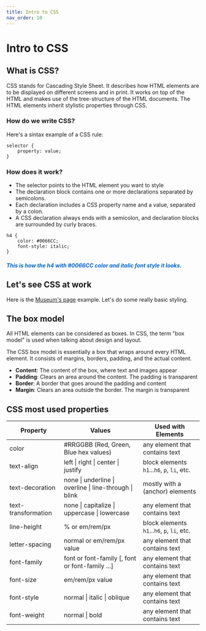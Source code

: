 ```yaml
---
title: Intro to CSS
nav_order: 10
---
```


# Intro to CSS

## What is CSS?

CSS stands for Cascading Style Sheet. It describes how HTML elements are to be displayed on different screens and in print. It works on top of the HTML and makes use of the tree-structure of the HTML documents. The HTML elements inherit stylistic properties through CSS.

### How do we write CSS?

Here's a sintax example of a CSS rule:

```
selector {
    property: value;
}
```

### How does it work?

- The selector points to the HTML element you want to style
- The declaration block contains one or more declarations separated by semicolons.
- Each declaration includes a CSS property name and a value, separated by a colon.
- A CSS declaration always ends with a semicolon, and declaration blocks are surrounded by curly braces.

```
h4 {
    color: #0066CC;
    font-style: italic;
}
```

<h4 style="color: #0066CC; font-style: italic;">This is how the h4 with #0066CC color and italic font style it looks.</h4>

## Let's see CSS at work

Here is the [Museum's page](./museums.html) example. Let's do some really basic styling.

## The box model

All HTML elements can be considered as boxes. In CSS, the term "box model" is used when talking about design and layout.

The CSS box model is essentially a box that wraps around every HTML element. It consists of margins, borders, padding, and the actual content.


- **Content**: The content of the box, where text and images appear
- **Padding**: Clears an area around the content. The padding is transparent
- **Border**: A border that goes around the padding and content
- **Margin**: Clears an area outside the border. The margin is transparent

## CSS most used properties

| Property            |  Values                                                | Used with Elements                          |
| ------------------- | ------------------------------------------------------ | --------------------------------------------|
| color               | #RRGGBB (Red, Green, Blue hex values)                  | any element that contains text              |
| text-align          | left \| right \| center \| justify                     | block elements `h1`...`h6`, `p`, `li`, etc. |
| text-decoration     | none \| underline \| overline \| line-through \| blink | mostly with a (anchor) elements             |
| text-transformation | none \| capitalize \| uppercase \| lowercase           | any element that contains text              |
| line-height         | % or em/rem/px                                         | block elements `h1`...`h6`, `p`, `li`, etc. |
| letter-spacing      | normal or em/rem/px value                              | any element that contains text              |
| font-family         | font or font-family [, font or font-family ...]        | any element that contains text              |
| font-size           | em/rem/px value                                        | any element that contains text              |
| font-style          | normal \| italic \| oblique                            | any element that contains text              |
| font-weight         | normal \| bold                                         | any element that contains text              |

